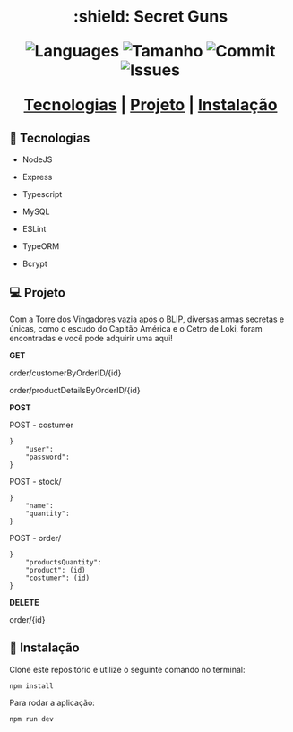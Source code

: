 <h1 align = "center">  :shield: Secret Guns

<p align="center"> 
    <img alt = "Languages" src="https://img.shields.io/github/languages/count/Konstructa/Secret-Guns-API">
    <img alt = "Tamanho" src="https://img.shields.io/github/repo-size/Konstructa/Secret-Guns-API">
    <img alt = "Commit" src="https://img.shields.io/github/last-commit/Konstructa/Secret-Guns-API">
    <img alt = "Issues" src="https://img.shields.io/github/issues/Konstructa/Secret-Guns-API">
</p>

<p align="center"> 
    <a href="#rocket-tecnologias">Tecnologias</a>          |
    <a href="#computer-projeto">Projeto</a>          |
    <a href="#hammer-instalação">Instalação</a>
</p>

## :rocket: Tecnologias

- NodeJS

- Express

- Typescript

- MySQL

- ESLint

- TypeORM

- Bcrypt

## :computer: Projeto

Com a Torre dos Vingadores vazia após o BLIP, diversas armas secretas e únicas, como o escudo do Capitão América e o Cetro de Loki, foram encontradas e você pode adquirir uma aqui!

**GET**

order/customerByOrderID/{id}

order/productDetailsByOrderID/{id}

**POST**

POST - costumer

```
}
    "user": 
    "password": 
} 
```

POST - stock/
```
}
    "name": 
    "quantity": 
} 
```

POST - order/
```
}
    "productsQuantity": 
    "product": (id)
    "costumer": (id)
} 
```

**DELETE**

order/{id}


## :hammer: Instalação

Clone este repositório e utilize o seguinte comando no terminal:

```npm install```

Para rodar a aplicação:

 ```npm run dev```
